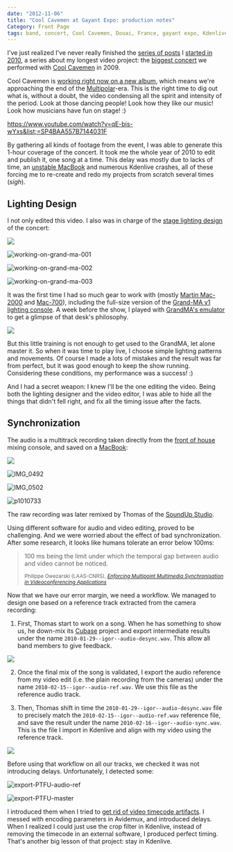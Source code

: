 ```yaml
---
date: "2012-11-06"
title: "Cool Cavemen at Gayant Expo: production notes"
Category: Front Page
tags: band, concert, Cool Cavemen, Douai, France, gayant expo, Kdenlive, Stage Lighting, live, SoundUp studio, Video, YouTube
---
```


I've just realized I've never really finished the
[series of posts]({tag}gayant-expo) I
[started in 2010]({filename}/2010/cool-cavemen-live-gayant-expo-first-video-released.md),
a series about my longest video project: the
[biggest concert](https://coolcavemen.com/2009/concert-a-gayant-expo-les-photos/)
we performed with [Cool Cavemen](https://coolcavemen.com) in 2009.

Cool Cavemen is
[working right now on a new album](https://coolcavemen.com/2011/le-grand-retour/),
which means we're approaching the end of the
[Multipolar](https://coolcavemen.bandcamp.com/album/multipolar)-era. This is the
right time to dig out what is, without a doubt, the video condensing all the
spirit and intensity of the period. Look at those dancing people! Look how they
like our music! Look how musicians have fun on stage! :)

https://www.youtube.com/watch?v=qE-bis-wYxs&list;=SP4BAA557B7144031F

By gathering all kinds of footage from the event, I was able to generate this
1-hour coverage of the concert. It took me the whole year of 2010 to edit and
publish it, one song at a time. This delay was mostly due to lacks of time, an
[unstable MacBook]({filename}/2009/macosx-is-irritating.md#update-may-2010)
and numerous Kdenlive crashes, all of these forcing me to re-create and redo my
projects from scratch several times (_sigh_).

## Lighting Design

I not only edited this video. I also was in charge of the
[stage lighting design](https://www.amazon.com/s/?_encoding=UTF8&camp=1789&creative=390957&field-keywords=Stage%20Lighting%20Design&linkCode=ur2&rh=i%3Aaps%2Ck%3AStage%20Lighting%20Design&tag=kevideld-20&url=search-alias%3Daps)
of the concert:

![](https://www.assoc-amazon.com/e/ir?t=kevideld-20&l=ur2&o=1)

![working-on-grand-ma-001]({attach}working-on-grand-ma-001.jpg)

![working-on-grand-ma-002]({attach}working-on-grand-ma-002.jpg)

![working-on-grand-ma-003]({attach}working-on-grand-ma-003.jpg)

It was the first time I had so much gear to work with (mostly
[Martin Mac-2000](https://www.martin.com/product/product.asp?product=mac2000profile)
and [Mac-700](https://martin.com/product/product.asp?product=mac700profile)),
including the full-size version of the
[Grand-MA v1 lighting console](https://en.audiofanzine.com/automatic-lighting-console/ma-lighting/GrandMA-Fullsize/).
A week before the show, I played with
[GrandMA's emulator](https://www.malighting.com/en/products/control/grandma-onpc.html)
to get a glimpse of that desk's philosophy.

![]({attach}grand-ma-onpc-simulation.png)

But this little training is not enough to get used to the GrandMA, let alone
master it. So when it was time to play live, I choose simple lighting patterns
and movements. Of course I made a lots of mistakes and the result was far from
perfect, but it was good enough to keep the show running. Considering these
conditions, my performance was a success! :)

And I had a secret weapon: I knew I'll be the one editing the video. Being both
the lighting designer and the video editor, I was able to hide all the things
that didn't fell right, and fix all the timing issue after the facts.

## Synchronization

The audio is a multitrack recording taken directly from the
[front of house](https://en.wikipedia.org/wiki/Front_of_House) mixing console,
and saved on a
[MacBook](https://www.amazon.com/s/?_encoding=UTF8&camp=1789&creative=390957&field-keywords=apple%20macbook&linkCode=ur2&rh=i%3Aaps%2Ck%3Aapple%20macbook&tag=kevideld-20&url=search-alias%3Daps):

![](https://www.assoc-amazon.com/e/ir?t=kevideld-20&l=ur2&o=1)

![IMG_0492]({attach}IMG_0492.jpg)

![IMG_0502]({attach}IMG_0502.jpg)

![p1010733]({attach}p1010733.jpg)

The raw recording was later remixed by Thomas of the
[SoundUp Studio](https://soundupstudio.com/).

Using different software for audio and video editing, proved to be challenging.
And we were worried about the effect of bad synchronization. After some
research, it looks like humans tolerate an error below 100ms:

<blockquote>
  <p>100 ms being the limit under which the temporal gap between audio and video
  cannot be noticed.</p>
  <small>Philippe Owezarski (LAAS-CNRS), <cite title="Enforcing Multipoint
  Multimedia Synchronisation in Videoconferencing Applications"><a
  href="https://books.google.fr/books?id=3IdKbKOxZL4C&amp;pg=PA69&amp;lpg=PA69">
  Enforcing Multipoint Multimedia Synchronisation in Videoconferencing
  Applications</a></cite></small>
</blockquote>

Now that we have our error margin, we need a workflow. We managed to design one
based on a reference track extracted from the camera recording:

  1. First, Thomas start to work on a song. When he has something to show us, he
     down-mix its
     [Cubase](https://www.amazon.com/s/?_encoding=UTF8&camp=1789&creative=390957&field-keywords=Steinberg%20Cubase&linkCode=ur2&rh=i%3Aaps%2Ck%3ASteinberg%20Cubase&tag=kevideld-20&url=search-alias%3Daps)
     project and export intermediate results under the name
     `2010-01-29--igor--audio-desync.wav`. This allow all band members to give
     feedback.

![](https://www.assoc-amazon.com/e/ir?t=kevideld-20&l=ur2&o=1)

  2. Once the final mix of the song is validated, I export the audio reference
     from my video edit (i.e. the plain recording from the cameras) under the
     name `2010-02-15--igor--audio-ref.wav`. We use this file as the reference
     audio track.

  3. Then, Thomas shift in time the `2010-01-29--igor--audio-desync.wav` file to
     precisely match the `2010-02-15--igor--audio-ref.wav` reference file, and
     save the result under the name `2010-02-16--igor--audio-sync.wav`. This is
     the file I import in Kdenlive and align with my video using the reference
     track.

![]({attach}kdenlive-fusion-timeline.png)

Before using that workflow on all our tracks, we checked it was not introducing
delays. Unfortunately, I detected some:

![export-PTFU-audio-ref]({attach}export-PTFU-audio-ref.png)

![export-PTFU-master]({attach}export-PTFU-master.png)

I introduced them when I tried to
[get rid of video timecode artifacts]({filename}/2010/remove-videotape-timecode.md).
I messed with encoding parameters in Avidemux, and introduced delays. When I
realized I could just use the crop filter in Kdenlive, instead of removing the
timecode in an external software, I produced perfect timing. That's another big
lesson of that project: stay in Kdenlive.
